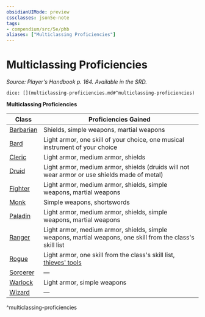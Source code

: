 ```yaml
---
obsidianUIMode: preview
cssclasses: json5e-note
tags:
- compendium/src/5e/phb
aliases: ["Multiclassing Proficiencies"]
---
```

# Multiclassing Proficiencies
*Source: Player's Handbook p. 164. Available in the SRD.* 

`dice: [](multiclassing-proficiencies.md#^multiclassing-proficiencies)`

**Multiclassing Proficiencies**

| Class | Proficiencies Gained |
|-------|----------------------|
| [Barbarian](/2-Mechanics/CLI/classes/barbarian.md) | Shields, simple weapons, martial weapons |
| [Bard](/2-Mechanics/CLI/classes/bard.md) | Light armor, one skill of your choice, one musical instrument of your choice |
| [Cleric](/2-Mechanics/CLI/classes/cleric.md) | Light armor, medium armor, shields |
| [Druid](/2-Mechanics/CLI/classes/druid.md) | Light armor, medium armor, shields (druids will not wear armor or use shields made of metal) |
| [Fighter](/2-Mechanics/CLI/classes/fighter.md) | Light armor, medium armor, shields, simple weapons, martial weapons |
| [Monk](/2-Mechanics/CLI/classes/monk.md) | Simple weapons, shortswords |
| [Paladin](/2-Mechanics/CLI/classes/paladin.md) | Light armor, medium armor, shields, simple weapons, martial weapons |
| [Ranger](/2-Mechanics/CLI/classes/ranger.md) | Light armor, medium armor, shields, simple weapons, martial weapons, one skill from the class's skill list |
| [Rogue](/2-Mechanics/CLI/classes/rogue.md) | Light armor, one skill from the class's skill list, [thieves' tools](/2-Mechanics/CLI/items/thieves-tools.md) |
| [Sorcerer](/2-Mechanics/CLI/classes/sorcerer.md) | — |
| [Warlock](/2-Mechanics/CLI/classes/warlock.md) | Light armor, simple weapons |
| [Wizard](/2-Mechanics/CLI/classes/wizard.md) | — |
^multiclassing-proficiencies